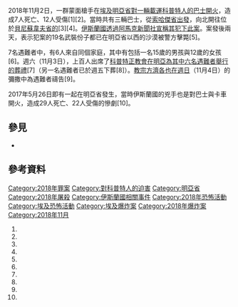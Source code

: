 2018年11月2日，一群蒙面槍手在[埃及](../Page/埃及.md "wikilink")[明亞省對一輛載運](https://zh.wikipedia.org/wiki/明亞省 "wikilink")[科普特人的巴士開火](../Page/科普特人.md "wikilink")，造成7人死亡、12人受傷\[1\]\[2\]。當時共有三輛巴士，從[索哈傑省出發](https://zh.wikipedia.org/wiki/索哈傑省 "wikilink")，向北開往位於[貝尼蘇韋夫省的](https://zh.wikipedia.org/wiki/貝尼蘇韋夫省 "wikilink")\[3\]\[4\]。[伊斯蘭國透過](https://zh.wikipedia.org/wiki/伊斯蘭國 "wikilink")[阿馬克新聞社宣稱其犯下此案](https://zh.wikipedia.org/wiki/阿馬克新聞社 "wikilink")。案發後兩天，表示犯案的19名武裝份子都已在明亞省以西的沙漠被警方擊斃\[5\]。

7名遇難者中，有6人來自同個家庭，其中有包括一名15歲的男孩與12歲的女孩\[6\]。週六（11月3日），上百人出席了[科普特正教會在](https://zh.wikipedia.org/wiki/科普特正教會 "wikilink")[明亞為其中六名遇難者舉行的葬禮](https://zh.wikipedia.org/wiki/明亞 "wikilink")\[7\]（另一名遇難者已於週五下葬\[8\]）。[教宗](../Page/教宗.md "wikilink")[方濟各也在週日](../Page/方濟各_\(教宗\).md "wikilink")（11月4日）的彌撒中為遇難者禱告\[9\]。

2017年5月26日即有一起在明亞省發生，當時伊斯蘭國的兇手也是對巴士與卡車開火，造成29人死亡、22人受傷的慘劇\[10\]。

## 參見

  -
## 參考資料

[Category:2018年罪案](https://zh.wikipedia.org/wiki/Category:2018年罪案 "wikilink")
[Category:對科普特人的迫害](https://zh.wikipedia.org/wiki/Category:對科普特人的迫害 "wikilink")
[Category:明亞省](https://zh.wikipedia.org/wiki/Category:明亞省 "wikilink")
[Category:2018年屠殺](https://zh.wikipedia.org/wiki/Category:2018年屠殺 "wikilink")
[Category:伊斯蘭國相關事件](https://zh.wikipedia.org/wiki/Category:伊斯蘭國相關事件 "wikilink")
[Category:2018年恐怖活動](https://zh.wikipedia.org/wiki/Category:2018年恐怖活動 "wikilink")
[Category:埃及恐怖活動](https://zh.wikipedia.org/wiki/Category:埃及恐怖活動 "wikilink")
[Category:埃及爆炸案](https://zh.wikipedia.org/wiki/Category:埃及爆炸案 "wikilink")
[Category:2018年爆炸案](https://zh.wikipedia.org/wiki/Category:2018年爆炸案 "wikilink")
[Category:2018年11月](https://zh.wikipedia.org/wiki/Category:2018年11月 "wikilink")

1.
2.

3.

4.

5.
6.

7.
8.
9.

10.